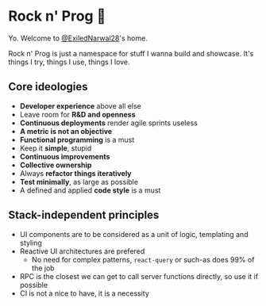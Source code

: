 # Rock n' Prog :love_you_gesture:	

Yo. Welcome to [@ExiledNarwal28](https://github.com/ExiledNarwal28)'s home.

Rock n' Prog is just a namespace for stuff I wanna build and showcase. It's things I try, things I use, things I love.

## Core ideologies

- **Developer experience** above all else
- Leave room for **R&D and openness**
- **Continuous deployments** render agile sprints useless
- **A metric is not an objective**
- **Functional programming** is a must
- Keep it **simple**, stupid
- **Continuous improvements**
- **Collective ownership**
- Always **refactor things iteratively**
- **Test minimally**, as large as possible
- A defined and applied **code style** is a must

## Stack-independent principles

- UI components are to be considered as a unit of logic, templating and styling
- Reactive UI architectures are prefered
  - No need for complex patterns, `react-query` or such-as does 99% of the job
- RPC is the closest we can get to call server functions directly, so use it if possible
- CI is not a nice to have, it is a necessity
